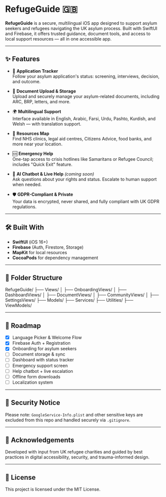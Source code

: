 # RefugeGuide 🇬🇧

**RefugeGuide** is a secure, multilingual iOS app designed to support asylum seekers and refugees navigating the UK asylum process. Built with SwiftUI and Firebase, it offers trusted guidance, document tools, and access to local support resources — all in one accessible app.

---

## ✨ Features

- 🧾 **Application Tracker**  
  Follow your asylum application's status: screening, interviews, decision, and outcome.

- 📂 **Document Upload & Storage**  
  Upload and securely manage your asylum-related documents, including ARC, BRP, letters, and more.

- 🌍 **Multilingual Support**  
  Interface available in English, Arabic, Farsi, Urdu, Pashto, Kurdish, and Welsh — with translation support.

- 📍 **Resources Map**  
  Find NHS clinics, legal aid centres, Citizens Advice, food banks, and more near your location.

- 🆘 **Emergency Help**  
  One-tap access to crisis hotlines like Samaritans or Refugee Council; includes "Quick Exit" feature.

- 🤖 **AI Chatbot & Live Help** *(coming soon)*  
  Ask questions about your rights and status. Escalate to human support when needed.

- 🛡️ **GDPR-Compliant & Private**  
  Your data is encrypted, never shared, and fully compliant with UK GDPR regulations.

---

## 🛠️ Built With

- **SwiftUI** (iOS 16+)
- **Firebase** (Auth, Firestore, Storage)
- **MapKit** for local resources
- **CocoaPods** for dependency management

---

## 📁 Folder Structure

RefugeGuide/
├── Views/
│ ├── OnboardingViews/
│ ├── DashboardViews/
│ ├── DocumentViews/
│ ├── CommunityViews/
│ ├── SettingsViews/
├── Models/
├── Services/
├── Utilities/
├── ViewModels/


---

## 🚧 Roadmap

- [x] Language Picker & Welcome Flow  
- [x] Firebase Auth + Registration  
- [x] Onboarding for asylum seekers  
- [ ] Document storage & sync  
- [ ] Dashboard with status tracker  
- [ ] Emergency support screen  
- [ ] Help chatbot + live escalation  
- [ ] Offline form downloads  
- [ ] Localization system  

---

## 🔐 Security Notice

Please note: `GoogleService-Info.plist` and other sensitive keys are excluded from this repo and handled securely via `.gitignore`.

---

## 🤝 Acknowledgements

Developed with input from UK refugee charities and guided by best practices in digital accessibility, security, and trauma-informed design.

---

## 📄 License

This project is licensed under the MIT License.
